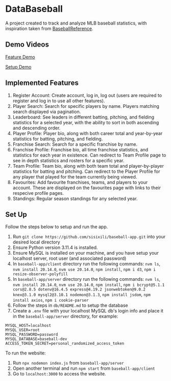 # DataBaseball

A project created to track and analyze MLB baseball statistics, with inspiration taken from [BaseballReference](https://www.baseball-reference.com/).

## Demo Videos

[Feature Demo](https://drive.google.com/file/d/16P-L0qlSNGKabFKaUxFZ9OpLhzYxTgnM/view?usp=sharing)

[Setup Demo](https://drive.google.com/file/d/1X_w3iSUIZSOpsjB1Q-FAhmlAau5o5cmL/view?usp=sharing)

## Implemented Features

1. Register Account: Create account, log in, log out (users are required to register and log in to use all other features).
2. Player Search: Search for specific players by name. Players matching search displayed via pagination.
3. Leaderboard: See leaders in different batting, pitching, and fielding statistics for a selected year, with the ability to sort in both ascending and descending order.
4. Player Profile: Player bio, along with both career total and year-by-year statistics for batting, pitching, and fielding.
5. Franchise Search: Search for a specific franchise by name.
6. Franchise Profile: Franchise bio, all time franchise statistics, and statistics for each year in existence. Can redirect to Team Profile page to see in depth statistics and rosters for a specific year.
7. Team Profile: Team bio, along with both team total and player-by-player statistics for batting and pitching. Can redirect to the Player Profile for any player that played for the team currently being viewed.
8. Favourites: Add favourite franchises, teams, and players to your account. These are displayed on the favourites page with links to their respecive profile pages.
9. Standings: Regular season standings for any selected year.

## Set Up

Follow the steps below to setup and run the app. 

1. Run `git clone https://github.com/sisixili/baseball-app.git` into your desired local directory
2. Ensure Python version 3.11.4 is installed.
3. Ensure MySQL is installed on your machine, and you have setup your localhost server, root user (and associated password)
4. In `baseball-app/client` directory run the following commands: `nvm ls`, `nvm install 20.14.0`, `nvm use 20.14.0`, `npm install`, `npm i d3`, `npm i resize-observer-polyfill`
5. In `baseball-app/server` directory run the following commands: `nvm ls`, `nvm install 20.14.0`, `nvm use 20.14.0`, `npm install`, `npm i bcrypt@5.1.1 cors@2.8.5 dotenv@16.4.5 express@4.19.2 jsonwebtoken@9.0.2 knex@3.1.0 mysql2@3.10.1 nodemon@3.1.3`, `npm install jsdom`, `npm install axios`, `npm i cookie-parser`
6. Follow the steps in `db/README.md` to setup the database
7. Create a `.env` file with your localhost MySQL db's login info and place it in the `baseball-app/server` directory, for example:
```
MYSQL_HOST=localhost
MYSQL_USER=root
MYSQL_PASSWORD=password
MYSQL_DATABASE=baseball-dev
ACCESS_TOKEN_SECRET=personal_randomized_access_token
```
To run the website:
1. Run `npx nodemon index.js` from `baseball-app/server`
2. Open another terminal and run `npm start` from `baseball-app/client`
3. Go to `localhost:3000` to access the website.
